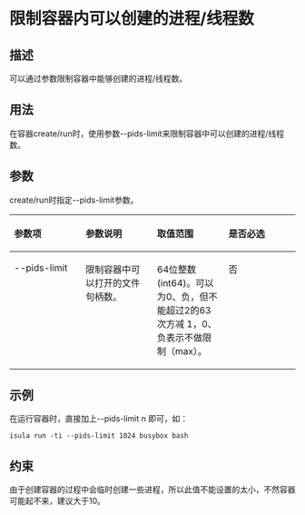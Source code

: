 # 限制容器内可以创建的进程/线程数<a name="ZH-CN_TOPIC_0184808084"></a>

## 描述<a name="zh-cn_topic_0183316274_section13350115135310"></a>

可以通过参数限制容器中能够创建的进程/线程数。

## 用法<a name="zh-cn_topic_0183316274_section188811239165314"></a>

在容器create/run时，使用参数--pids-limit来限制容器中可以创建的进程/线程数。

## 参数<a name="zh-cn_topic_0183316274_section204328722112"></a>

create/run时指定--pids-limit参数。

<a name="zh-cn_topic_0183316274_teea6792d7cdc4de6bbec22c6d34a8a56"></a>
<table><thead align="left"><tr id="zh-cn_topic_0183316274_r461aacfe00054dd09da79ded3d0d5677"><th class="cellrowborder" valign="top" width="25%" id="mcps1.1.5.1.1"><p id="zh-cn_topic_0183316274_a4713c2757b4742f1bcfc60cf8f92362b"><a name="zh-cn_topic_0183316274_a4713c2757b4742f1bcfc60cf8f92362b"></a><a name="zh-cn_topic_0183316274_a4713c2757b4742f1bcfc60cf8f92362b"></a><strong id="zh-cn_topic_0183316274_zh-cn_topic_0075721648_b576494217460"><a name="zh-cn_topic_0183316274_zh-cn_topic_0075721648_b576494217460"></a><a name="zh-cn_topic_0183316274_zh-cn_topic_0075721648_b576494217460"></a>参数项</strong></p>
</th>
<th class="cellrowborder" valign="top" width="25%" id="mcps1.1.5.1.2"><p id="zh-cn_topic_0183316274_zh-cn_topic_0075721648_p349275174212"><a name="zh-cn_topic_0183316274_zh-cn_topic_0075721648_p349275174212"></a><a name="zh-cn_topic_0183316274_zh-cn_topic_0075721648_p349275174212"></a><strong id="zh-cn_topic_0183316274_ac040c826773e4b99805cc38e76ea34ab"><a name="zh-cn_topic_0183316274_ac040c826773e4b99805cc38e76ea34ab"></a><a name="zh-cn_topic_0183316274_ac040c826773e4b99805cc38e76ea34ab"></a>参数说明</strong></p>
</th>
<th class="cellrowborder" valign="top" width="25%" id="mcps1.1.5.1.3"><p id="zh-cn_topic_0183316274_a4d0aaa96c3b242aca9d2c22e494195f2"><a name="zh-cn_topic_0183316274_a4d0aaa96c3b242aca9d2c22e494195f2"></a><a name="zh-cn_topic_0183316274_a4d0aaa96c3b242aca9d2c22e494195f2"></a><strong id="zh-cn_topic_0183316274_a6ca93c7f0c2c44ada8766aa5e9591252"><a name="zh-cn_topic_0183316274_a6ca93c7f0c2c44ada8766aa5e9591252"></a><a name="zh-cn_topic_0183316274_a6ca93c7f0c2c44ada8766aa5e9591252"></a>取值范围</strong></p>
</th>
<th class="cellrowborder" valign="top" width="25%" id="mcps1.1.5.1.4"><p id="zh-cn_topic_0183316274_a4cfdf0a8726d4fd08a52bb078988fc90"><a name="zh-cn_topic_0183316274_a4cfdf0a8726d4fd08a52bb078988fc90"></a><a name="zh-cn_topic_0183316274_a4cfdf0a8726d4fd08a52bb078988fc90"></a><strong id="zh-cn_topic_0183316274_zh-cn_topic_0075721648_b560748317460"><a name="zh-cn_topic_0183316274_zh-cn_topic_0075721648_b560748317460"></a><a name="zh-cn_topic_0183316274_zh-cn_topic_0075721648_b560748317460"></a>是否必选</strong></p>
</th>
</tr>
</thead>
<tbody><tr id="zh-cn_topic_0183316274_r771d05a684c4482b930111a484d0e970"><td class="cellrowborder" valign="top" width="25%" headers="mcps1.1.5.1.1 "><p id="zh-cn_topic_0183316274_a668c80e436084fa48ad0a3aa56d627b9"><a name="zh-cn_topic_0183316274_a668c80e436084fa48ad0a3aa56d627b9"></a><a name="zh-cn_topic_0183316274_a668c80e436084fa48ad0a3aa56d627b9"></a>--pids-limit</p>
</td>
<td class="cellrowborder" valign="top" width="25%" headers="mcps1.1.5.1.2 "><p id="zh-cn_topic_0183316274_ac71045ed552b48d6bcb54a96bc27f690"><a name="zh-cn_topic_0183316274_ac71045ed552b48d6bcb54a96bc27f690"></a><a name="zh-cn_topic_0183316274_ac71045ed552b48d6bcb54a96bc27f690"></a>限制容器中可以打开的文件句柄数。</p>
</td>
<td class="cellrowborder" valign="top" width="25%" headers="mcps1.1.5.1.3 "><p id="zh-cn_topic_0183316274_aabdc1cfa9ac94f6dafcab0ff0400c2e7"><a name="zh-cn_topic_0183316274_aabdc1cfa9ac94f6dafcab0ff0400c2e7"></a><a name="zh-cn_topic_0183316274_aabdc1cfa9ac94f6dafcab0ff0400c2e7"></a>64位整数(int64)。可以为0、负，但不能超过2的63 次方减 1，0、负表示不做限制（max）。</p>
</td>
<td class="cellrowborder" valign="top" width="25%" headers="mcps1.1.5.1.4 "><p id="zh-cn_topic_0183316274_a0d045bd4e7814cfc9808521c9e3c1b5b"><a name="zh-cn_topic_0183316274_a0d045bd4e7814cfc9808521c9e3c1b5b"></a><a name="zh-cn_topic_0183316274_a0d045bd4e7814cfc9808521c9e3c1b5b"></a>否</p>
</td>
</tr>
</tbody>
</table>

## 示例<a name="zh-cn_topic_0183316274_section1734193235916"></a>

在运行容器时，直接加上--pids-limit n 即可，如：

```
isula run -ti --pids-limit 1024 busybox bash
```

## 约束<a name="zh-cn_topic_0183316274_section346363019141"></a>

由于创建容器的过程中会临时创建一些进程，所以此值不能设置的太小，不然容器可能起不来，建议大于10。

